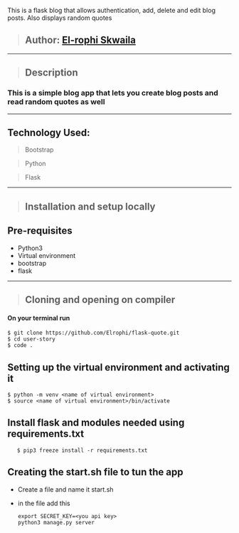 This is a flask blog that allows authentication, add, delete and edit blog posts. Also displays random quotes
>## Author: [El-rophi Skwaila](https://github.com/Elrophi/flask-quote)

---

>## Description
### This is a simple blog app that lets you create blog posts and read random quotes as well
---

## Technology Used: 
>Bootstrap

>Python

>Flask

---

>## Installation and setup locally
## Pre-requisites
- Python3
- Virtual environment
- bootstrap
- flask

---
>## Cloning and opening on compiler
#### On your terminal run

    $ git clone https://github.com/Elrophi/flask-quote.git
    $ cd user-story
    $ code .
##  Setting up the virtual environment and activating it
    $ python -m venv <name of virtual environment>
    $ source <name of virtual environment>/bin/activate
##  Install flask and modules needed using requirements.txt
       $ pip3 freeze install -r requirements.txt
       
## Creating the start.sh file to tun the app
 - Create a file and name it start.sh
 - in the file add this

       export SECRET_KEY=<you api key>
       python3 manage.py server